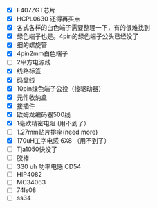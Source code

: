 - [x] F407ZGT芯片
- [x] HCPL0630 还得再买点
- [x] 各式各样的白色端子需要整理一下，有的很难找到
- [x] 绿色端子也是。4pin的绿色端子公头已经没了
- [x] 细的螺旋管
- [x] 4pin2mm白色端子
- [ ] 2平方电源线
- [x] 线路标签
- [x] 码盘线
- [x] 10pin绿色端子公投（接驱动器）
- [x] 元件收纳盒
- [x] 接插件
- [x] 欧姆龙编码器500线
- [x] 1毫欧精密电阻 (用不到了）
- [ ] 1.27mm贴片排座(need more)
- [x] 170uH工字电感 6X8 （用不到了）
- [ ] Tja1050快没了
- [ ] 胶棒
- [ ] 330 uh 功率电感 CD54 
- [ ] HIP4082
- [ ] MC34063
- [ ] 74ls08
- [ ] ss34 
